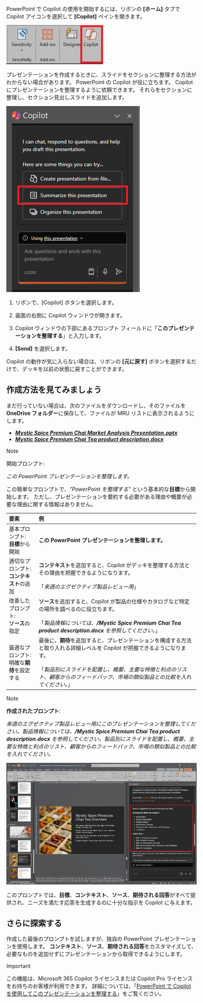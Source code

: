 PowerPoint で Copilot の使用を開始するには、リボンの **[ホーム]** タブで Copilot アイコンを選択して **[Copilot]** ペインを開きます。

![PowerPoint リボンの Copilot アイコンのスクリーンショット。](../media/copilot-ribbon-powerpoint.png)

プレゼンテーションを作成するときに、スライドをセクションに整理する方法がわからない場合があります。 PowerPoint の Copilot が役に立ちます。 Copilot にプレゼンテーションを整理するように依頼できます。 それらをセクションに整理し、セクション見出しスライドを追加します。 

![最初に開いたときの PowerPoint の [Copilot] パネルのスクリーンショット。](../media/copilot-pane-powerpoint.png)

1. リボンで、[Copilot] ボタンを選択します。

1. 画面の右側に Copilot ウィンドウが開きます。

1. Copilot ウィンドウの下部にあるプロンプト フィールドに「**このプレゼンテーションを整理する**」と入力します。

1. **[Send]** を選択します。

Copilot の動作が気に入らない場合は、リボンの **[元に戻す]** ボタンを選択するだけで、デッキを以前の状態に戻すことができます。 

## 作成方法を見てみましょう

まだ行っていない場合は、次のファイルをダウンロードし、そのファイルを **OneDrive フォルダー**に保存して、ファイルが MRU リストに表示されるようにします。

- **_[Mystic Spice Premium Chai Market Analysis Presentation.pptx](https://go.microsoft.com/fwlink/?linkid=2268768)_**
- **_[Mystic Spice Premium Chai Tea product description.docx](https://go.microsoft.com/fwlink/?linkid=2268929)_**

> [!NOTE]
> 開始プロンプト:
>
> _この PowerPoint プレゼンテーションを整理します。_

この簡単なプロンプトで、_"PowerPoint を整理する"_ という基本的な**目標**から開始します。 ただし、プレゼンテーションを要約する必要がある理由や概要が必要な理由に関する情報はありません。

| 要素 | 例 |
| :------ | :------- |
| 基本プロンプト: <br>**目標**から開始 | **この PowerPoint プレゼンテーションを整理します。** |
| 適切なプロンプト: <br>**コンテキスト**の追加 | **コンテキスト**を追加すると、Copilot がデッキを整理する方法とその理由を把握できるようになります。<br><br>「_来週のエグゼクティブ製品レビュー用_」 |
| 改善したプロンプト: <br>**ソース**の指定 | **ソース**を追加すると、Copilot が製品の仕様やカタログなど特定の場所を調べるのに役立ちます。<br><br>「_製品情報については、**/Mystic Spice Premium Chai Tea product description.docx** を参照してください。_」 |
| 最適なプロンプト: <br>明確な**期待**を設定する | 最後に、**期待**を追加すると、プレゼンテーションを構成する方法と取り入れる詳細レベルを Copilot が把握できるようになります。<br><br>「_製品別にスライドを配置し、概要、主要な特徴と利点のリスト、顧客からのフィードバック、市場の類似製品との比較を入れてください。_」 |

> [!NOTE]
> **作成されたプロンプト**:
>
> _来週のエグゼクティブ製品レビュー用にこのプレゼンテーションを整理してください。製品情報については、**/Mystic Spice Premium Chai Tea product description.docx** を参照してください。製品別にスライドを配置し、概要、主要な特徴と利点のリスト、顧客からのフィードバック、市場の類似製品との比較を入れてください。_

[![PowerPoint で Copilot を使用してサンプル プレゼンテーションに対して作成されたプロンプトの結果のスクリーンショット。](../media/copilot-organize-results-powerpoint.png)](../media/copilot-organize-results-powerpoint.png#lightbox)

このプロンプトでは、**目標**、**コンテキスト**、**ソース**、**期待される回答**がすべて提供され、ニーズを満たす応答を生成するのに十分な指示を Copilot に与えます。

## さらに探索する

作成した最後のプロンプトを試しますが、独自の PowerPoint プレゼンテーションを使用します。 **コンテキスト**、**ソース**、**期待される回答**をカスタマイズして、必要なものを追加せずにプレゼンテーションから取得できるようにします。

> [!IMPORTANT]
> この機能は、Microsoft 365 Copilot ライセンスまたは Copilot Pro ライセンスをお持ちのお客様が利用できます。 詳細については、「[PowerPoint で Copilot を使用してこのプレゼンテーションを整理する](https://support.microsoft.com/office/organize-this-presentation-with-copilot-in-powerpoint-a207eea3-7a56-4225-88f1-54dd37cdcf6a)」をご覧ください。